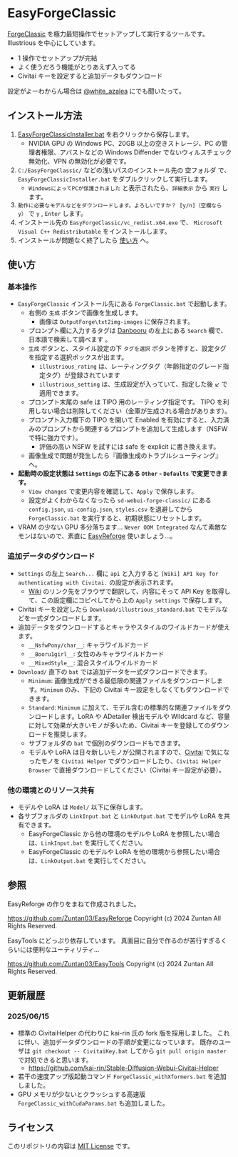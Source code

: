 # EasyForgeClassic

[ForgeClassic](https://github.com/Haoming02/sd-webui-forge-classic) を極力最短操作でセットアップして実行するツールです。  
Illustrious を中心にしています。

- 1 操作でセットアップが完結
- よく使うだろう機能がとりあえず入ってる
- Civitai キーを設定すると追加データもダウンロード

設定がよーわからん場合は [@white_azalea](https://x.com/white_azalea) にでも聞いたって。 

## インストール方法

1. [EasyForgeClassicInstaller.bat](https://github.com/Sunao-Yoshii/EasyForgeClassic/raw/main/EasyForgeClassic/EasyForgeClassicInstaller.bat) を右クリックから保存します。
    - NVIDIA GPU の Windows PC、20GB 以上の空きストレージ、PC の管理者権限、アバストなどの Windows Diffender でないウィルスチェック無効化、VPN の無効化が必要です。
2. `C:/EasyForgeClassic/` などの浅いパスのインストール先の 空フォルダ で、`EasyForgeClassicInstaller.bat` をダブルクリックして実行します。
    - `WindowsによってPCが保護されました` と表示されたら、`詳細表示` から `実行` します。
3. `動作に必要なモデルなどをダウンロードします。よろしいですか？ [y/n]（空欄なら y）` で `y` , `Enter` します。
4. インストール先の `EasyForgeClassic/vc_redist.x64.exe` で、 `Microsoft Visual C++ Redistributable` をインストールします。
5. インストールが問題なく終了したら [使い方](#使い方) へ。

## 使い方

### 基本操作

- `EasyForgeClassic` インストール先にある `ForgeClassic.bat` で起動します。
    - 右側の `生成` ボタンで画像を生成します。
        - 画像は `OutputForge\txt2img-images` に保存されます。
    - プロンプト欄に入力するタグは [Danbooru](https://danbooru.donmai.us/) の左上にある `Search` 欄で、日本語で検索して調べます 。
    - `生成` ボタンと、スタイル設定の下 `タグを選択` ボタンを押すと、設定タグを指定する選択ボックスが出ます。
        - `illustrious_rating` は、レーティングタグ（年齢指定のグレード指定タグ）が登録されています
        - `illustrious_setting` は、生成設定が入っていて、指定した後 ↙️ で適用できます。
    - プロンプト末尾の safe は TIPO 用のレーティング指定です。
        TIPO を利用しない場合は削除してください（金庫が生成される場合があります）。
    - プロンプト入力欄下の TIPO を開いて Enabled を有効にすると、入力済みのプロンプトから関連するプロンプトを追加して生成します（NSFW で特に強力です）。
        - 評価の高い NSFW を試すには safe を explicit に書き換えます。
    - 画像生成で問題が発生したら『画像生成のトラブルシューティング』へ。
- **起動時の設定状態は `Settings` の左下にある `Other` - `Defaults` で変更できます。**
	- `View changes` で変更内容を確認して、`Apply` で保存します。
	- 設定がよくわからなくなったら `sd-webui-forge-classic/` にある `config.json`, `ui-config.json`, `styles.csv` を退避してから `ForgeClassic.bat` を実行すると、初期状態にリセットします。
- VRAM の少ない GPU 多分落ちます… `Never OOM Integrated` なんて素敵なモンはないので、素直に [EasyReforge](https://github.com/Zuntan03/EasyReforge) 使いましょう…。

### 追加データのダウンロード

- `Settings` の左上 `Search...` 欄に `api` と入力すると `[Wiki] API key for authenticating with Civitai.` の設定が表示されます。  
	- [Wiki](https://github.com/zixaphir/Stable-Diffusion-Webui-Civitai-Helper/wiki/Civitai-API-Key) のリンク先をブラウザで翻訳して、内容にそって API Key を取得して、この設定欄にコピペしてから上の `Apply settings` で保存します。
- Civitai キーを設定したら `Download/illustrious_standard.bat` でモデルなどを一式ダウンロードします。
- 追加データをダウンロードするとキャラやスタイルのワイルドカードが使えます。
	- `__NsfwPony/char__`: キャラワイルドカード
	- `__Booru1girl__`: 女性のみキャラワイルドカード
	- `__MixedStyle__`: 混合スタイルワイルドカード
- `Download/` 直下の `bat` では追加データを一式ダウンロードできます。
	- `Minimum`: 画像生成ができる最低限の関連ファイルをダウンロードします。`Minimum` のみ、下記の Civitai キー設定をしなくてもダウンロードできます。
	- `Standard`: `Minimum` に加えて、モデル含むの標準的な関連ファイルをダウンロードします。LoRA や ADetailer 検出モデルや Wildcard など、容量に対して効果が大きいモノが多いため、Civitai キーを登録してのダウンロードを推奨します。
	- サブフォルダの `bat` で個別のダウンロードもできます。
	- モデルや LoRA は日々新しいモノが公開されますので、[Civitai](https://civitai.com/) で気になったモノを `Civitai Helper` でダウンロードしたり、`Civitai Helper Browser` で直接ダウンロードしてください（Civitai キー設定が必要）。

### 他の環境とのリソース共有

- モデルや LoRA は `Model/` 以下に保存します。
- 各サブフォルダの `LinkInput.bat` と `LinkOutput.bat` でモデルや LoRA を共有できます。
	- EasyForgeClassic から他の環境のモデルや LoRA を参照したい場合は、`LinkInput.bat` を実行してください。
	- EasyForgeClassic のモデルや LoRA を他の環境から参照したい場合は、`LinkOutput.bat` を実行してください。

## 参照

EasyReforge の作りをまねて作成されました。

https://github.com/Zuntan03/EasyReforge
Copyright (c) 2024 Zuntan All Rights Reserved.

EasyTools にどっぷり依存しています。
真面目に自分で作るのが苦行すぎるくらいには便利なユーティリティ…

https://github.com/Zuntan03/EasyTools
Copyright (c) 2024 Zuntan All Rights Reserved.

## 更新履歴

### 2025/06/15

- 標準の CivitaiHelper の代わりに kai-rin 氏の fork 版を採用しました。
    これに伴い、追加データダウンロードの手順が変更になっています。
    既存のユーザは `git checkout -- CivitaiKey.bat` してから `git pull origin master` で対処できると思います。
    - https://github.com/kai-rin/Stable-Diffusion-Webui-Civitai-Helper
- 若干の速度アップ版起動コマンド `ForgeClassic_withXformers.bat` を追加しました。
- GPU メモリが少ないとクラッシュする高速版 `ForgeClassic_withCudaParams.bat` も追加しました。

## ライセンス

このリポジトリの内容は [MIT License](./LICENSE.txt) です。